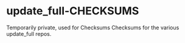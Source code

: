 # update_full-CHECKSUMS
Temporarily private, used for Checksums
Checksums for the various update_full repos.
